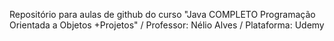 Repositório para aulas de github do curso "Java COMPLETO Programação Orientada a Objetos +Projetos" / Professor: Nélio Alves / Plataforma: Udemy
